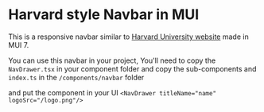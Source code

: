 # Harvard style Navbar in MUI
This is a responsive navbar similar to [Harvard University website](https://www.harvard.edu/) made in MUI 7.

You can use this navbar in your project, You'll need to copy the `NavDrawer.tsx` in your component folder and copy the sub-components and `index.ts` in the `/components/navbar` folder

and put the component in your UI ```<NavDrawer titleName="name" logoSrc="/logo.png"/>```